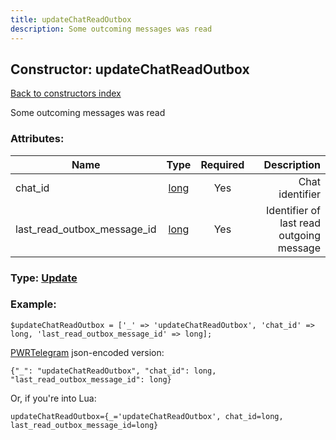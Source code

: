 ```yaml
---
title: updateChatReadOutbox
description: Some outcoming messages was read
---
```

## Constructor: updateChatReadOutbox  
[Back to constructors index](index.md)



Some outcoming messages was read

### Attributes:

| Name     |    Type       | Required | Description |
|----------|:-------------:|:--------:|------------:|
|chat\_id|[long](../types/long.md) | Yes|Chat identifier|
|last\_read\_outbox\_message\_id|[long](../types/long.md) | Yes|Identifier of last read outgoing message|



### Type: [Update](../types/Update.md)


### Example:

```
$updateChatReadOutbox = ['_' => 'updateChatReadOutbox', 'chat_id' => long, 'last_read_outbox_message_id' => long];
```  

[PWRTelegram](https://pwrtelegram.xyz) json-encoded version:

```
{"_": "updateChatReadOutbox", "chat_id": long, "last_read_outbox_message_id": long}
```


Or, if you're into Lua:  


```
updateChatReadOutbox={_='updateChatReadOutbox', chat_id=long, last_read_outbox_message_id=long}

```


